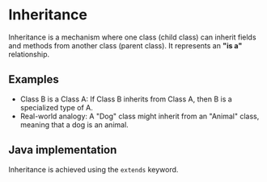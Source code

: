 # Inheritance

Inheritance is a mechanism where one class (child class) can inherit fields and methods from another class (parent class). It represents an __"is a"__ relationship.

## Examples

- Class B is a Class A: If Class B inherits from Class A, then B is a specialized type of A.
- Real-world analogy: A "Dog" class might inherit from an "Animal" class, meaning that a dog is an animal.

## Java implementation

Inheritance is achieved using the `extends` keyword.